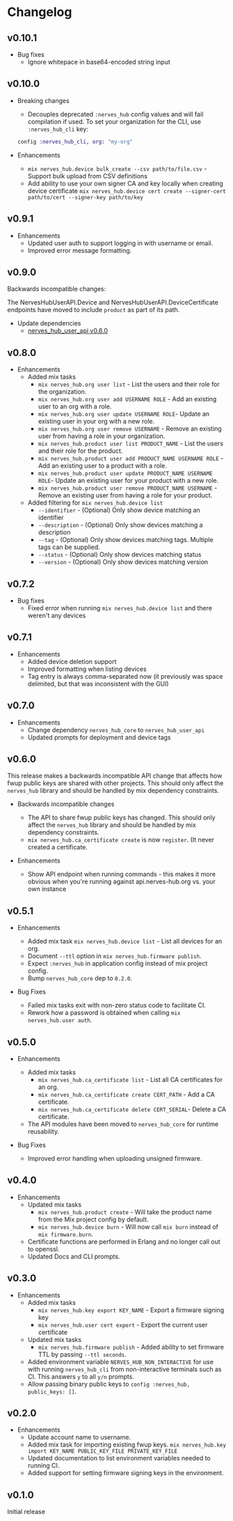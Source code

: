# Changelog

## v0.10.1

* Bug fixes
  * Ignore whitepace in base64-encoded string input

## v0.10.0

* Breaking changes
  * Decouples deprecated `:nerves_hub` config values and will fail compilation if used.
  To set your organization for the CLI, use `:nerves_hub_cli` key:
  ```elixir
  config :nerves_hub_cli, org: "my-org"
  ```

* Enhancements
  * `mix nerves_hub.device bulk_create --csv path/to/file.csv` - Support bulk upload
  from CSV definitions
  * Add ability to use your own signer CA and key locally when creating device certificate
  `mix nerves_hub.device cert create --signer-cert path/to/cert --signer-key path/to/key`

## v0.9.1

* Enhancements
  * Updated user auth to support logging in with username or email.
  * Improved error message formatting.

## v0.9.0

Backwards incompatible changes:

The NervesHubUserAPI.Device and NervesHubUserAPI.DeviceCertificate endpoints
have moved to include `product` as part of its path.

* Update dependencies
  * [nerves_hub_user_api v0.6.0](https://github.com/nerves-hub/nerves_hub_user_api/releases/tag/v0.6.0)

## v0.8.0

* Enhancements
  * Added mix tasks
    * `mix nerves_hub.org user list` - List the users and their role for the
      organization.
    * `mix nerves_hub.org user add USERNAME ROLE` - Add an existing user to an
      org with a role.
    * `mix nerves_hub.org user update USERNAME ROLE`- Update an existing user
      in your org with a new role.
    * `mix nerves_hub.org user remove USERNAME` - Remove an existing user from
      having a role in your organization.
    * `mix nerves_hub.product user list PRODUCT_NAME` - List the users and their
      role for the product.
    * `mix nerves_hub.product user add PRODUCT_NAME USERNAME ROLE` - Add an
      existing user to a product with a role.
    * `mix nerves_hub.product user update PRODUCT_NAME USERNAME ROLE`- Update an
      existing user for your product with a new role.
    * `mix nerves_hub.product user remove PRODUCT_NAME USERNAME` - Remove an
      existing user from having a role for your product.
  * Added filtering for `mix nerves_hub.device list`
    * `--identifier` - (Optional) Only show device matching an identifier
    * `--description` - (Optional) Only show devices matching a description
    * `--tag` - (Optional) Only show devices matching tags. Multiple tags can be
    supplied.
    * `--status` - (Optional) Only show devices matching status
    * `--version` - (Optional) Only show devices matching version

## v0.7.2

* Bug fixes
  * Fixed error when running `mix nerves_hub.device list` and there weren't any
    devices

## v0.7.1

* Enhancements
  * Added device deletion support
  * Improved formatting when listing devices
  * Tag entry is always comma-separated now (it previously was space
    delimited, but that was inconsistent with the GUI)

## v0.7.0

* Enhancements
  * Change dependency `nerves_hub_core` to `nerves_hub_user_api`
  * Updated prompts for deployment and device tags

## v0.6.0

This release makes a backwards incompatible API change that affects
how fwup public keys are shared with other projects. This should
only affect the `nerves_hub` library and should be handled by mix dependency
constraints.

* Backwards incompatible changes
  * The API to share fwup public keys has changed. This should only affect the
    `nerves_hub` library and should be handled by mix dependency constraints.
  * `mix nerves_hub.ca_certificate create` is now `register`. (It never created
    a certificate.

* Enhancements
  * Show API endpoint when running commands - this makes it more obvious when
    you're running against api.nerves-hub.org vs. your own instance

## v0.5.1

* Enhancements
  * Added mix task `mix nerves_hub.device list` - List all devices for an org.
  * Document `--ttl` option in `mix nerves_hub.firmware publish`.
  * Expect `:nerves_hub` in application config instead of mix project config.
  * Bump `nerves_hub_core` dep to `0.2.0`.

* Bug Fixes
  * Failed mix tasks exit with non-zero status code to facilitate CI.
  * Rework how a password is obtained when calling `mix nerves_hub.user auth`.

## v0.5.0

* Enhancements
  * Added mix tasks
    * `mix nerves_hub.ca_certificate list` - List all CA certificates for an org.
    * `mix nerves_hub.ca_certificate create CERT_PATH` - Add a CA certificate.
    * `mix nerves_hub.ca_certificate delete CERT_SERIAL`- Delete a CA certificate.
  * The API modules have been moved to `nerves_hub_core` for runtime reusability.

* Bug Fixes
  * Improved error handling when uploading unsigned firmware.

## v0.4.0

* Enhancements
  * Updated mix tasks
    * `mix nerves_hub.product create` - Will take the product name from the
      Mix project config by default.
    * `mix nerves_hub.device burn` - Will now call `mix burn` instead of
      `mix firmware.burn`.
  * Certificate functions are performed in Erlang and no longer call out to
    openssl.
  * Updated Docs and CLI prompts.

## v0.3.0

* Enhancements
  * Added mix tasks
    * `mix nerves_hub.key export KEY_NAME` - Export a firmware signing key
    * `mix nerves_hub.user cert export` - Export the current user certificate
  * Updated mix tasks
    * `mix nerves_hub.firmware publish` - Added ability to set firmware TTL by
      passing `--ttl seconds`.
  * Added environment variable `NERVES_HUB_NON_INTERACTIVE` for use with running
    `nerves_hub_cli` from non-interactive terminals such as CI. This answers `y`
    to all `y/n` prompts.
  * Allow passing binary public keys to `config :nerves_hub, public_keys: []`.

## v0.2.0

* Enhancements
  * Update account name to username.
  * Added mix task for importing existing fwup keys.
    `mix nerves_hub.key import KEY_NAME PUBLIC_KEY_FILE PRIVATE_KEY_FILE`
  * Updated documentation to list environment variables needed to running CI.
  * Added support for setting firmware signing keys in the environment.

## v0.1.0

Initial release
